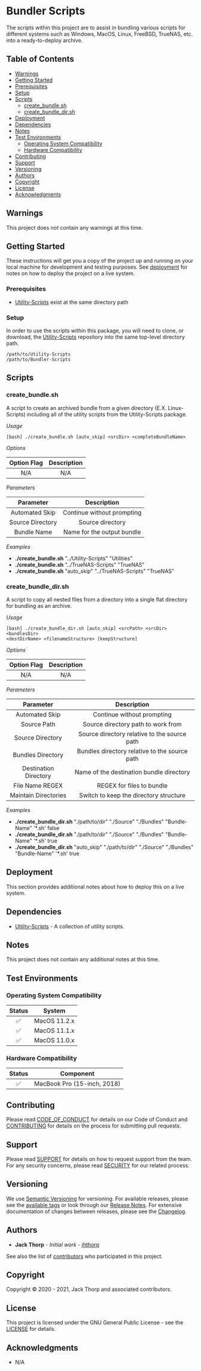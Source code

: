 # Bundler Scripts

The scripts within this project are to assist in bundling various scripts for 
different systems such as Windows, MacOS, Linux, FreeBSD, TrueNAS, etc. into a 
ready-to-deploy archive.

## Table of Contents

* [Warnings](#warnings)
* [Getting Started](#getting-started)
* [Prerequisites](#prerequisites)
* [Setup](#setup)
* [Scripts](#scripts)
	* [create_bundle.sh](#create_bundlesh)
	* [create_bundle_dir.sh](#create_bundle_dirsh)
* [Deployment](#deployment)
* [Dependencies](#dependencies)
* [Notes](#notes)
* [Test Environments](#test-environments)
	* [Operating System Compatibility](#operating-system-compatibility)
	* [Hardware Compatibility](#hardware-compatibility)
* [Contributing](#contributing)
* [Support](#support)
* [Versioning](#versioning)
* [Authors](#authors)
* [Copyright](#copyright)
* [License](#license)
* [Acknowledgments](#acknowledgments)

## Warnings

This project does not contain any warnings at this time.

## Getting Started

These instructions will get you a copy of the project up and running on your 
local machine for development and testing purposes. See 
[deployment](#deployment) for notes on how to deploy the project on a live 
system.

### Prerequisites

* [Utility-Scripts](https://github.com/jhthorp/Utility-Scripts) exist at the 
same directory path

### Setup

In order to use the scripts within this package, you will need to clone, or 
download, the [Utility-Scripts](https://github.com/jhthorp/Utility-Scripts) 
repository into the same top-level directory path.

```
/path/to/Utility-Scripts
/path/to/Bundler-Scripts
```

## Scripts

### create_bundle.sh

A script to create an archived bundle from a given directory 
(E.X. Linux-Scripts) including all of the utility scripts from the 
Utility-Scripts package.

_Usage_

```
[bash] ./create_bundle.sh [auto_skip] <srcDir> <completeBundleName>
```

_Options_

| Option Flag |                          Description                           |
|    :---:    |                             :---:                              |
|     N/A     |                              N/A                               |

_Parameters_

|         Parameter         |                   Description                    |
|           :---:           |                      :---:                       |
|      Automated Skip       |            Continue without prompting            |
|     Source Directory      |                 Source directory                 |
|        Bundle Name        |            Name for the output bundle            |

_Examples_

* **./create_bundle.sh** "../Utility-Scripts" "Utilities"
* **./create_bundle.sh** "../TrueNAS-Scripts" "TrueNAS"
* **./create_bundle.sh** "auto_skip" "../TrueNAS-Scripts" "TrueNAS"

### create_bundle_dir.sh

A script to copy all nested files from a directory into a single flat directory 
for bundling as an archive.

_Usage_

```
[bash] ./create_bundle_dir.sh [auto_skip] <srcPath> <srcDir> <bundlesDir> 
<destDirName> <filenameStructure> [keepStructure]
```

_Options_

| Option Flag |                          Description                           |
|    :---:    |                             :---:                              |
|     N/A     |                              N/A                               |

_Parameters_

|         Parameter         |                   Description                    |
|           :---:           |                      :---:                       |
|      Automated Skip       |            Continue without prompting            |
|        Source Path        |        Source directory path to work from        |
|     Source Directory      |   Source directory relative to the source path   |
|     Bundles Directory     |  Bundles directory relative to the source path   |
|   Destination Directory   |     Name of the destination bundle directory     |
|      File Name REGEX      |            REGEX for files to bundle             |
|   Maintain Directories    |      Switch to keep the directory structure      |

_Examples_

* **./create_bundle_dir.sh** "./path/to/dir" "./Source" "./Bundles" 
"Bundle-Name" '*.sh' false
* **./create_bundle_dir.sh** "./path/to/dir" "./Source" "./Bundles" 
"Bundle-Name" '*.sh' true
* **./create_bundle_dir.sh** "auto_skip" "./path/to/dir" "./Source" 
"./Bundles" "Bundle-Name" '*.sh' true

## Deployment

This section provides additional notes about how to deploy this on a live 
system.

## Dependencies

* [Utility-Scripts](https://github.com/jhthorp/Utility-Scripts) - A collection 
of utility scripts.

## Notes

This project does not contain any additional notes at this time.

## Test Environments

### Operating System Compatibility

|        Status        |                        System                         |
|        :---:         |                         :---:                         |
|  :white_check_mark:  |                     MacOS 11.2.x                      |
|  :white_check_mark:  |                     MacOS 11.1.x                      |
|  :white_check_mark:  |                     MacOS 11.0.x                      |

### Hardware Compatibility

|        Status        |                       Component                       |
|        :---:         |                         :---:                         |
|  :white_check_mark:  |              MacBook Pro (15-inch, 2018)              |

## Contributing

Please read [CODE_OF_CONDUCT](.github/CODE_OF_CONDUCT.md) for details on our 
Code of Conduct and [CONTRIBUTING](.github/CONTRIBUTING.md) for details on the 
process for submitting pull requests.

## Support

Please read [SUPPORT](.github/SUPPORT.md) for details on how to request 
support from the team.  For any security concerns, please read 
[SECURITY](.github/SECURITY.md) for our related process.

## Versioning

We use [Semantic Versioning](http://semver.org/) for versioning. For available 
releases, please see the 
[available tags](https://github.com/jhthorp/Bundler-Scripts/tags) or look 
through our [Release Notes](.github/RELEASE_NOTES.md). For extensive 
documentation of changes between releases, please see the 
[Changelog](.github/CHANGELOG.md).

## Authors

* **Jack Thorp** - *Initial work* - [jhthorp](https://github.com/jhthorp)

See also the list of 
[contributors](https://github.com/jhthorp/Bundler-Scripts/contributors) who 
participated in this project.

## Copyright

Copyright © 2020 - 2021, Jack Thorp and associated contributors.

## License

This project is licensed under the GNU General Public License - see the 
[LICENSE](LICENSE.md) for details.

## Acknowledgments

* N/A